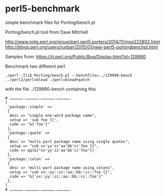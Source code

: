 # perl5-benchmark

simple benchmark files for Porting/bench.pl

Porting/bench.pl tool from Dave Mitchell

http://www.nntp.perl.org/group/perl.perl5.porters/2014/11/msg222802.html
http://blogs.perl.org/users/rurban/2015/01/new-perl5-portingbenchpl.html


Samples from: https://rt.perl.org/Public/Bug/Display.html?id=129990

Benchmark two different perl
```
./perl -Ilib Porting/bench.pl --benchfile=../129990-bench ../perl2/perl=blead ./perl=blead+patch
```

with the file ../129990-bench containing this 
```
# ……………….……………….……………….……………….
[
 'package::simple' =>
 {
  desc => "simple one-word package name",
  setup => 'sub foo {}',
  code => "&{'foo'}"
 },
 'package::quote' =>
 {
  desc => "multi-part package name using single quotes",
  setup => "sub xx'yy'zz'aa'bb'cc'foo {}",
  code => qq(&{"xx'yy'zz'aa'bb'cc'foo"})
 },
 'package::colon' =>
 {
  desc => "multi-part package name using colons",
  setup => "sub xx::yy::zz::aa::bb::cc::foo {}",
  code => "&{'xx::yy::zz::aa::bb::cc::foo'}"
 },
]
# ……………….……………….……………….……………….
```
